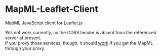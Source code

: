 # MapML-Leaflet-Client
MapML JavaScript client for Leaflet.js

Will not work currently, as the CORS header is absent from the referenced server at present.  
If you proxy those services, though, it should [work](http://geogratis.gc.ca/mapml/client/map-carte.html) if you get the MapML through your proxy.  
